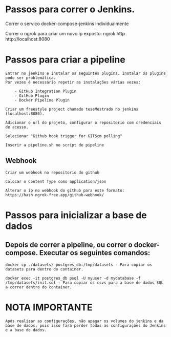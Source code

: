 # Passos para correr o Jenkins.

Correr o serviço docker-compose-jenkins individualmente

Correr o ngrok para criar um novo ip exposto: ngrok http http://localhost:8080

# Passos para criar a pipeline

    Entrar no jenkins e instalar os seguintes plugins. Instalar os plugins pode ser problemática.
    Por vezes é necessário repetir as instalações várias vezes:

        - GitHub Integration Plugin
        - GitHub Plugin
        - Docker Pipeline Plugin

    Criar um freestyle project chamado teseMestrado no jenkins (localhost:8080).

    Adicionar o url do projeto, configurar o repositorio com credenciais de acesso.

    Selecionar "Github hook trigger for GITScm polling"

    Inserir a pipeline.sh no script de pipeline

## Webhook

    Criar um webhook no repositorio do github

    Colocar o Content Type como application/json

    Alterar o ip no webhook do github para este formato: https://hash.ngrok-free.app/github-webhook/

# Passos para inicializar a base de dados

## Depois de correr a pipeline, ou correr o docker-compose. Executar os seguintes comandos:

    docker cp ./datasets/ postgres_db:/tmp/datasets - Para copiar os datasets para dentro do container.

    docker exec -it postgres_db psql -U myuser -d mydatabase -f /tmp/datasets/init.sql - Para copiar os csvs para a base de dados SQL
    a correr dentro do container.


# NOTA IMPORTANTE

    Após realizar as configurações, não apagar os volumes do jenkins e da base de dados, pois isso fará perder todas as configurações do Jenkins e a base de dados.
    